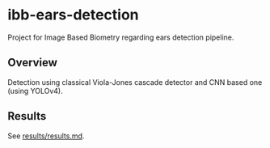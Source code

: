 # ibb-ears-detection

Project for Image Based Biometry regarding ears detection pipeline.

## Overview
Detection using classical Viola-Jones cascade detector and CNN based one (using YOLOv4).

## Results

See [results/results.md](results/results.md).